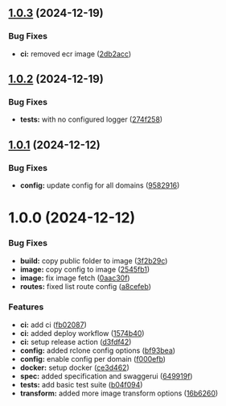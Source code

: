 ## [1.0.3](https://github.com/lgastler/shuto-api/compare/v1.0.2...v1.0.3) (2024-12-19)


### Bug Fixes

* **ci:** removed ecr image ([2db2acc](https://github.com/lgastler/shuto-api/commit/2db2acccc6e836c24306e4d7855d78f4ade0c646))

## [1.0.2](https://github.com/lgastler/shuto-api/compare/v1.0.1...v1.0.2) (2024-12-19)


### Bug Fixes

* **tests:** with no configured logger ([274f258](https://github.com/lgastler/shuto-api/commit/274f258e1d212bb89858077df95037a9d5f25383))

## [1.0.1](https://github.com/lgastler/shuto-api/compare/v1.0.0...v1.0.1) (2024-12-12)


### Bug Fixes

* **config:** update config for all domains ([9582916](https://github.com/lgastler/shuto-api/commit/958291670916afc07da8781b9e9328c6dbdb13dd))

# 1.0.0 (2024-12-12)


### Bug Fixes

* **build:** copy public folder to image ([3f2b29c](https://github.com/lgastler/shuto-api/commit/3f2b29c0c0dc4938a51a3398dcae75f0c2ecf8c6))
* **image:** copy config to image ([2545fb1](https://github.com/lgastler/shuto-api/commit/2545fb1bbd81ebb7cc11634cf2dd61b85fdb5b5f))
* **image:** fix image fetch ([0aac30f](https://github.com/lgastler/shuto-api/commit/0aac30f7e1cab809e17215f1026dfa1530332104))
* **routes:** fixed list route config ([a8cefeb](https://github.com/lgastler/shuto-api/commit/a8cefeb3f12a1a70c6ef89faf16393006581b1ba))


### Features

* **ci:** add ci ([fb02087](https://github.com/lgastler/shuto-api/commit/fb02087332382438606b80b6d0686769af9d4df3))
* **ci:** added deploy workflow ([1574b40](https://github.com/lgastler/shuto-api/commit/1574b40d264be405b12c1dbfc436a6bffa614277))
* **ci:** setup release action ([d3fdf42](https://github.com/lgastler/shuto-api/commit/d3fdf42083348eedacfd1f1ae80c4848805d6a26))
* **config:** added rclone config options ([bf93bea](https://github.com/lgastler/shuto-api/commit/bf93beaefb68665249f655262879db2c91c20054))
* **config:** enable config per domain ([f000efb](https://github.com/lgastler/shuto-api/commit/f000efbfeb2153bc903464a8ced18c097b88361d))
* **docker:** setup docker ([ce3d462](https://github.com/lgastler/shuto-api/commit/ce3d462e7ee2658c9958b8f33b4ada6cd45522c1))
* **spec:** added specification and swaggerui ([649919f](https://github.com/lgastler/shuto-api/commit/649919fca918ec26bd46653e9f02f43ff05097d5))
* **tests:** add basic test suite ([b04f094](https://github.com/lgastler/shuto-api/commit/b04f09445db0fd4d67c887b603b86a82f8d94b78))
* **transform:** added more image transform options ([16b6260](https://github.com/lgastler/shuto-api/commit/16b6260c2452ba0ac8d412ad342d5b25bdf3143a))
